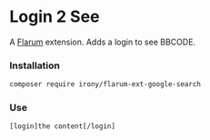 # Login 2 See

A [Flarum](http://flarum.org) extension. Adds a login to see BBCODE.

### Installation

```sh
composer require irony/flarum-ext-google-search
```

### Use

```
[login]the content[/login]
```
